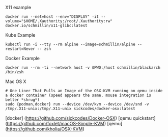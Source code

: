 X11 example

```
docker run --net=host --env="DISPLAY" -it --volume="$HOME/.Xauthority:/root/.Xauthority:rw" docker.io/schmillin/x11-glibc:latest
```

Kube Example

```
kubectl run -i --tty --rm alpine --image=schmillin/alpine --restart=Never -- zsh
```

Docker Example

```
docker run --rm -ti --network host -v $PWD:/host schmillin/blackarch /bin/zsh
```

Mac OS X
```
# One Liner That Pulls an Image of the OSX-KVM running on qemu inside a docker container (speed appears the same, mouse integration is better *shrug*)
sudo {podman,docker} run --device /dev/kvm --device /dev/snd -v /tmp/.X11-unix:/tmp/.X11-unix sickcodes/docker-osx:latest
```
[docker] (https://github.com/sickcodes/Docker-OSX)
[qemu quickstart] (https://github.com/foxlet/macOS-Simple-KVM)
[qemu] (https://github.com/kholia/OSX-KVM)
